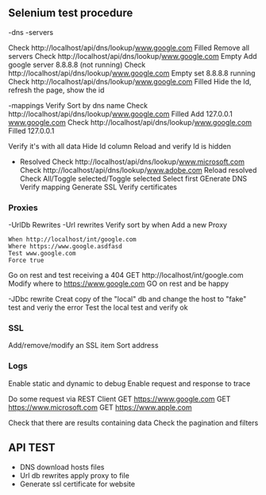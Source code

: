 ﻿## Selenium test procedure

-dns
-servers

Check http://localhost/api/dns/lookup/www.google.com Filled 
Remove all servers
Check http://localhost/api/dns/lookup/www.google.com Empty 
Add google server 8.8.8.8 (not running)
Check http://localhost/api/dns/lookup/www.google.com Empty 
set 8.8.8.8 running
Check http://localhost/api/dns/lookup/www.google.com Filled 
Hide the Id, refresh the page, show the id

-mappings
Verify Sort by dns name 
Check http://localhost/api/dns/lookup/www.google.com Filled 
Add 127.0.0.1 www.google.com
Check http://localhost/api/dns/lookup/www.google.com Filled 127.0.0.1

Verify it's with all data
Hide Id column
Reload and verify Id is hidden

- Resolved
Check http://localhost/api/dns/lookup/www.microsoft.com
Check http://localhost/api/dns/lookup/www.adobe.com
Reload resolved 
Check All/Toggle selected/Toggle selected
Select first 
GEnerate DNS
Verify mapping
Generate SSL
Verify certificates

### Proxies

-UrlDb Rewrites
-Url rewrites
Verify sort by when
Add a new Proxy

	When http://localhost/int/google.com
	Where https://www.google.asdfasd
	Test www.google.com
	Force true
	
Go on rest and test receiving a 404
	GET http://localhost/int/google.com
Modify where to 
	https://www.google.com
GO on rest and be happy

-JDbc rewrite
Creat copy of  the "local" db and change the host to "fake"
	test and veriy the error
Test the local test and verify ok

### SSL

Add/remove/modify an SSL item
Sort address

### Logs

Enable static and dynamic to debug
Enable request and response to trace

Do some request via REST Client
GET https://www.google.com
GET https://www.microsoft.com
GET https://www.apple.com

Check that there are results containing data
Check the pagination and filters


## API TEST

- DNS download hosts files
- Url db rewrites apply proxy to file
- Generate ssl certificate for website
